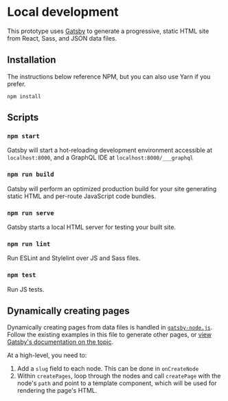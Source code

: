 # Local development

This prototype uses [Gatsby](https://www.gatsbyjs.org) to generate a progressive, static HTML site from React, Sass, and JSON data files.

## Installation

The instructions below reference NPM, but you can also use Yarn if you prefer.

```
npm install
```

## Scripts

### `npm start`

Gatsby will start a hot-reloading development environment accessible at `localhost:8000`, and a GraphQL IDE at `localhost:8000/___graphql`

### `npm run build`

Gatsby will perform an optimized production build for your site generating static HTML and per-route JavaScript code bundles.

### `npm run serve`

Gatsby starts a local HTML server for testing your built site.

### `npm run lint`

Run ESLint and Stylelint over JS and Sass files.

### `npm test`

Run JS tests.

## Dynamically creating pages

Dynamically creating pages from data files is handled in [`gatsby-node.js`](gatsby-node.js). Follow the existing examples in this file to generate other pages, or [view Gatsby's documentation on the topic](https://www.gatsbyjs.org/docs/creating-and-modifying-pages/#creating-pages-in-gatsby-nodejs).

At a high-level, you need to:

1. Add a `slug` field to each node. This can be done in `onCreateNode`
2. Within `createPages`, loop through the nodes and call `createPage` with the node's `path` and point to a template component, which will be used for rendering the page's HTML.
